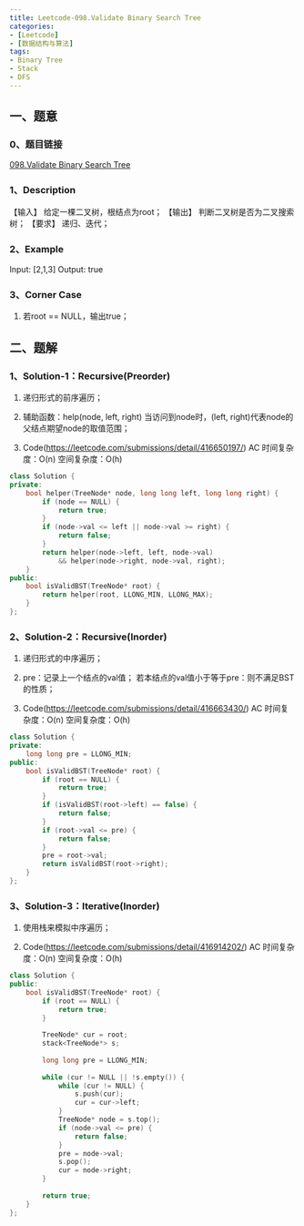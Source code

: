 ```yaml
---
title: Leetcode-098.Validate Binary Search Tree
categories: 
- [Leetcode]
- [数据结构与算法]
tags: 
- Binary Tree
- Stack
- DFS
---
```


## 一、题意

### 0、题目链接
[098.Validate Binary Search Tree](https://leetcode.com/problems/validate-binary-search-tree/)

### 1、Description
【输入】
给定一棵二叉树，根结点为root；
【输出】
判断二叉树是否为二叉搜索树；
【要求】
递归、迭代；

### 2、Example
Input: [2,1,3]
Output: true

<!-- more -->

### 3、Corner Case
1. 若root == NULL，输出true；

## 二、题解

### 1、Solution-1：Recursive(Preorder)
1. 递归形式的前序遍历；

2. 辅助函数：help(node, left, right)
当访问到node时，(left, right)代表node的父结点期望node的取值范围；

3. Code(https://leetcode.com/submissions/detail/416650197/)
AC
时间复杂度：O(n)
空间复杂度：O(h)
```C++
class Solution {
private:
    bool helper(TreeNode* node, long long left, long long right) {
        if (node == NULL) {
            return true;
        }
        if (node->val <= left || node->val >= right) {
            return false;
        }
        return helper(node->left, left, node->val)
            && helper(node->right, node->val, right);
    }
public:
    bool isValidBST(TreeNode* root) {
        return helper(root, LLONG_MIN, LLONG_MAX);
    }
};
```

### 2、Solution-2：Recursive(Inorder)
1. 递归形式的中序遍历；

2. pre：记录上一个结点的val值；
若本结点的val值小于等于pre：则不满足BST的性质；

3. Code(https://leetcode.com/submissions/detail/416663430/)
AC
时间复杂度：O(n)
空间复杂度：O(h)
```C++
class Solution {
private:
    long long pre = LLONG_MIN;
public:
    bool isValidBST(TreeNode* root) {
        if (root == NULL) {
            return true;
        }
        if (isValidBST(root->left) == false) {
            return false;
        }
        if (root->val <= pre) {
            return false;
        }
        pre = root->val;
        return isValidBST(root->right);
    }
};
```

### 3、Solution-3：Iterative(Inorder)
1. 使用栈来模拟中序遍历；

2. Code(https://leetcode.com/submissions/detail/416914202/)
AC
时间复杂度：O(n)
空间复杂度：O(h)
```C++
class Solution {
public:
    bool isValidBST(TreeNode* root) {
        if (root == NULL) {
            return true;
        }
        
        TreeNode* cur = root;
        stack<TreeNode*> s;
        
        long long pre = LLONG_MIN;
        
        while (cur != NULL || !s.empty()) {
            while (cur != NULL) {
                s.push(cur);
                cur = cur->left;
            }
            TreeNode* node = s.top();
            if (node->val <= pre) {
                return false;
            }
            pre = node->val;
            s.pop();
            cur = node->right;
        }
        
        return true;
    }
};
```